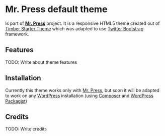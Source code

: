 # Mr. Press default theme

Is part of **[Mr. Press](https://github.com/salaros/mr-press)** project.
It is a responsive HTML5 theme created out of [Timber Starter Theme](https://github.com/timber/starter-theme) which was adapted to use [Twitter Bootstrap](http://getbootstrap.com/) framework.

## Features

TODO: Write about theme features

## Installation

Currently this theme works only with [Mr. Press](https://github.com/salaros/mr-press), but soon it will be adapted to work on any [WordPress](https://wordpress.org/) installation (using [Composer](https://getcomposer.org/) and [WordPress Packagist](https://wpackagist.org/))

## Credits

TODO: Write credits
